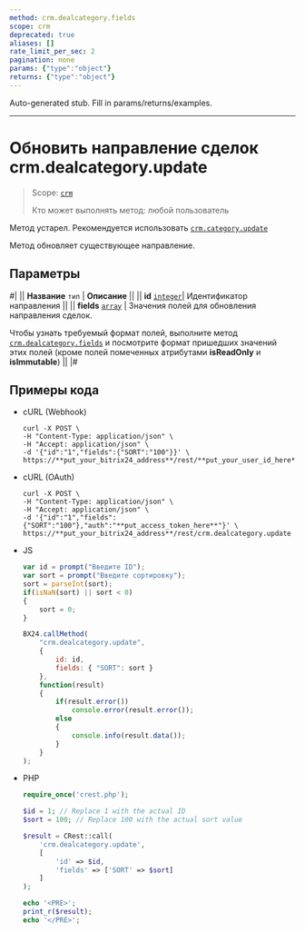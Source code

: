 ```yaml
---
method: crm.dealcategory.fields
scope: crm
deprecated: true
aliases: []
rate_limit_per_sec: 2
pagination: none
params: {"type":"object"}
returns: {"type":"object"}
---
```


Auto-generated stub. Fill in params/returns/examples.

---

# Обновить направление сделок crm.dealcategory.update

> Scope: [`crm`](../../../scopes/permissions.md)
>
> Кто может выполнять метод: любой пользователь



Метод устарел. Рекомендуется использовать  [`crm.category.update`](../../universal/category/crm-category-update.md)



Метод обновляет существующее направление.

## Параметры

#|
|| **Название**
`тип` | **Описание** ||
|| **id** 
[`integer`](../../../data-types.md)| Идентификатор направления ||
|| **fields**
[`array`](../../../data-types.md) | Значения полей для обновления направления сделок.

Чтобы узнать требуемый формат полей, выполните метод [`crm.dealcategory.fields`](./crm-deal-category-fields.md) и посмотрите формат пришедших значений этих полей (кроме полей помеченных атрибутами **isReadOnly** и **isImmutable**) ||
|#

## Примеры кода





- cURL (Webhook)

    ```http
    curl -X POST \
    -H "Content-Type: application/json" \
    -H "Accept: application/json" \
    -d '{"id":"1","fields":{"SORT":"100"}}' \
    https://**put_your_bitrix24_address**/rest/**put_your_user_id_here**/**put_your_webhook_here**/crm.dealcategory.update
    ```

- cURL (OAuth)

    ```http
    curl -X POST \
    -H "Content-Type: application/json" \
    -H "Accept: application/json" \
    -d '{"id":"1","fields":{"SORT":"100"},"auth":"**put_access_token_here**"}' \
    https://**put_your_bitrix24_address**/rest/crm.dealcategory.update
    ```

- JS

    ```js
    var id = prompt("Введите ID");
    var sort = prompt("Введите сортировку");
    sort = parseInt(sort);
    if(isNaN(sort) || sort < 0)
    {
        sort = 0;
    }

    BX24.callMethod(
        "crm.dealcategory.update",
        {
            id: id,
            fields: { "SORT": sort }
        },
        function(result)
        {
            if(result.error())
                console.error(result.error());
            else
            {
                console.info(result.data());
            }
        }
    );
    ```

- PHP

    ```php
    require_once('crest.php');

    $id = 1; // Replace 1 with the actual ID
    $sort = 100; // Replace 100 with the actual sort value

    $result = CRest::call(
        'crm.dealcategory.update',
        [
            'id' => $id,
            'fields' => ['SORT' => $sort]
        ]
    );

    echo '<PRE>';
    print_r($result);
    echo '</PRE>';
    ```


